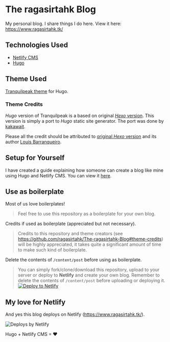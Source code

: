 # The ragasirtahk Blog
My personal blog. I share things I do here. View it here: https://www.ragasirtahk.tk/

## Technologies Used
- [Netlify CMS](https://www.netlifycms.org/)
- [Hugo](http://gohugo.io/)

## Theme Used
[Tranquilpeak theme](https://themes.gohugo.io/hugo-tranquilpeak-theme/) for Hugo.

### Theme Credits
*Hugo* version of Tranquilpeak is a based on original [*Hexo* version](https://github.com/LouisBarranqueiro/hexo-theme-tranquilpeak). This version is simply a port to *Hugo* static site generator. The port was done by [kakawait](https://github.com/kakawait).

Please all the credit should be attributed to [original *Hexo* version](https://github.com/LouisBarranqueiro/hexo-theme-tranquilpeak) and its author [Louis Barranqueiro](https://github.com/LouisBarranqueiro).

## Setup for Yourself
I have created a guide explaining how someone can create a blog like mine using Hugo and Netlify CMS. You can view it [here](https://www.ragasirtahk.tk/2018/01/setting-up-netlify-cms-on-hugo/).

## Use as boilerplate
Most of us love boilerplates!

>Feel free to use this repository as a boilerplate for your own blog. 

Credits if used as boilerplate (appreciated but not necessary).

>Credits to this repository and theme creators (see https://github.com/ragasirtahk/The-ragasirtahk-Blog#theme-credits) will be highly appreciated, it takes quite a significant amount of time to make such kind of boilerplate. 

Delete the contents of `/content/post` before using as boilerplate. 

>You can simply fork/clone/download this repository, upload to your server or deploy to **Netlify** and create your own blog. Remember to delete the contents of `/content/post` before uploading or deploying it. 
[![Deploy to Netlify](https://www.netlify.com/img/deploy/button.svg)](https://app.netlify.com/start/deploy?repository=https://github.com/ragasirtahk/The-ragasirtahk-Blog)

## My love for Netlify
And yes this blog deploys on Netlify (https://www.ragasirtahk.tk/). 

![Deploys by Netlify](https://www.netlify.com/img/global/badges/netlify-dark.svg "Deploys by Netlify")

Hugo + Netlify CMS = ♥
